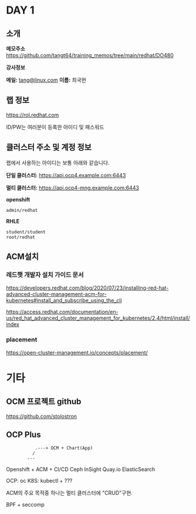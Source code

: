 # DAY 1

## 소개

**메모주소**
https://github.com/tangt64/training_memos/tree/main/redhat/DO480

**강사정보**

**메일:** tang@linux.com
**이름:** 최국현

## 랩 정보

https://rol.redhat.com

ID/PW는 여러분이 등록한 아이디 및 패스워드

## 클러스터 주소 및 계정 정보

랩에서 사용하는 아이디는 보통 아래와 같습니다.

**단일 클러스터:** 
https://api.ocp4.example.com:6443

**멀티 클러스터:** 
https://api.ocp4-mng.example.com:6443


**openshift**
```
admin/redhat
```

**RHLE**
```
student/student
root/redhat
```

## ACM설치

### 레드햇 개발자 설치 가이드 문서
https://developers.redhat.com/blog/2020/07/23/installing-red-hat-advanced-cluster-management-acm-for-kubernetes#install_and_subscribe_using_the_cli

https://access.redhat.com/documentation/en-us/red_hat_advanced_cluster_management_for_kubernetes/2.4/html/install/index

### placement
https://open-cluster-management.io/concepts/placement/

# 기타

## OCM 프로젝트 github

https://github.com/stolostron


## OCP Plus
               .---> OCM + Chart(App)
              /
            ---
Openshift + ACM + CI/CD
                  Ceph
                  InSight
                  Quay.io
                  ElasticSearch


OCP: oc
K8S: kubectl + ???

ACM의 주요 목적중 하나는 멀티 클러스터에 "CRUD"구현.


BPF + seccomp